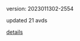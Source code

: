 version: 2023011302-2554

updated 21 avds

[details](https://github.com/0x74f917491bfa7ebfa379/ali_avd_db/blob/master/change_log/2023/01/13/02/2554.txt)